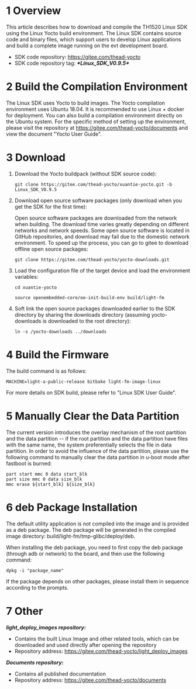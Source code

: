 # 1 Overview

This article describes how to download and compile the TH1520 Linux SDK using the Linux Yocto build environment. The Linux SDK contains source code and binary files, which support users to develop Linux applications and build a complete image running on the evt development board.

- SDK code repository: https://gitee.com/thead-yocto
- SDK code repository tag: ***\*Linux_SDK_V0.9.5\****

# 2 Build the Compilation Environment

The Linux SDK uses Yocto to build images. The Yocto compilation environment uses Ubuntu 18.04. It is recommended to use Linux + docker for deployment. You can also build a compilation environment directly on the Ubuntu system. For the specific method of setting up the environment, please visit the repository at https://gitee.com/thead-yocto/documents and view the document "Yocto User Guide".

# 3 Download

1. Download the Yocto buildpack (without SDK source code):

   ```
   git clone https://gitee.com/thead-yocto/xuantie-yocto.git -b Linux_SDK_V0.9.5
   ```



2. Download open source software packages (only download when you get the SDK for the first time): 

   Open source software packages are downloaded from the network when building. The download time varies greatly depending on different networks and network speeds. Some open source software is located in GitHub repositories, and download may fail due to the domestic network environment. To speed up the process, you can go to gitee to download offline open source packages:

   ```
   git clone https://gitee.com/thead-yocto/yocto-downloads.git
   ```

   

3. Load the configuration file of the target device and load the environment variables:

   ```
   cd xuantie-yocto
   
   source openembedded-core/oe-init-build-env build/light-fm
   ```

   

4. Soft link the open source packages downloaded earlier to the SDK directory by sharing the downloads directory (assuming yocto-downloads is downloaded to the root directory):

   ```
   ln -s /yocto-downloads ../downloads
   ```

# 4 Build the Firmware

The build command is as follows:

```
MACHINE=light-a-public-release bitbake light-fm-image-linux
```

For more details on SDK build, please refer to "Linux SDK User Guide".

# 5 Manually Clear the Data Partition

The current version introduces the overlay mechanism of the root partition and the data partition -- if the root partition and the data partition have files with the same name, the system preferentially selects the file in data partition. In order to avoid the influence of the data partition, please use the following command to manually clear the data partition in u-boot mode after fastboot is burned:

```
part start mmc 0 data start_blk
part size mmc 0 data size_blk
mmc erase ${start_blk} ${size_blk}
```

# 6 deb Package Installation

The default utility application is not compiled into the image and is provided as a deb package. The deb package will be generated in the compiled image directory: build/light-fm/tmp-glibc/deploy/deb.

When installing the deb package, you need to first copy the deb package (through adb or network) to the board, and then use the following command:

```
dpkg -i "package_name"
```

If the package depends on other packages, please install them in sequence according to the prompts.

# 7 Other

***light_deploy_images repository:***

- Contains the built Linux Image and other related tools, which can be downloaded and used directly after opening the repository
- Repository address: https://gitee.com/thead-yocto/light_deploy_images

***Documents repository:***

- Contains all published documentation
- Repository address: https://gitee.com/thead-yocto/documents

 